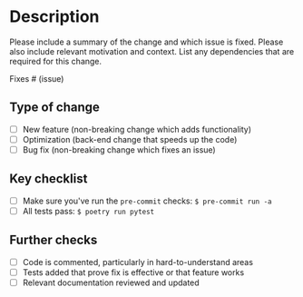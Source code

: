 # Description

Please include a summary of the change and which issue is fixed. Please also include
relevant motivation and context. List any dependencies that are required for this
change.

Fixes # (issue)

## Type of change

- [ ] New feature (non-breaking change which adds functionality)
- [ ] Optimization (back-end change that speeds up the code)
- [ ] Bug fix (non-breaking change which fixes an issue)

## Key checklist

- [ ] Make sure you've run the `pre-commit` checks: `$ pre-commit run -a`
- [ ] All tests pass: `$ poetry run pytest`

## Further checks

- [ ] Code is commented, particularly in hard-to-understand areas
- [ ] Tests added that prove fix is effective or that feature works
- [ ] Relevant documentation reviewed and updated
